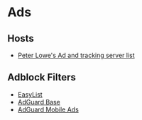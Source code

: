 # Ads
## Hosts
- [Peter Lowe's Ad and tracking server list](https://pgl.yoyo.org/adservers/serverlist.php?hostformat=hosts&showintro=1&mimetype=plaintext)

## Adblock Filters
- [EasyList](https://easylist.to)
- [AdGuard Base](https://github.com/AdguardTeam/AdguardFilters)
- [AdGuard Mobile Ads](https://github.com/AdguardTeam/AdguardFilters)
